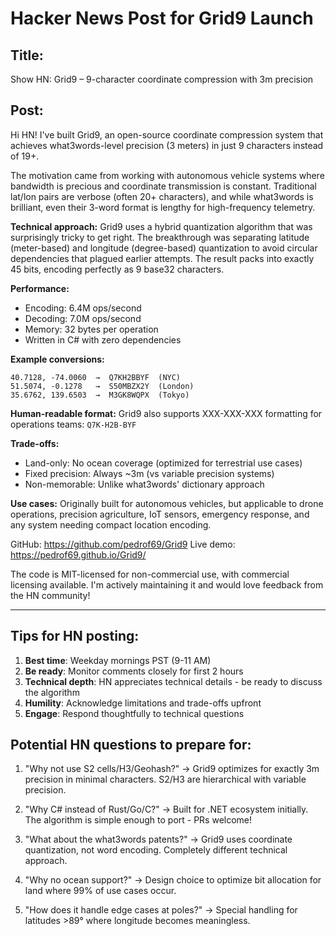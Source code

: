 # Hacker News Post for Grid9 Launch

## Title:
Show HN: Grid9 – 9-character coordinate compression with 3m precision

## Post:

Hi HN! I've built Grid9, an open-source coordinate compression system that achieves what3words-level precision (3 meters) in just 9 characters instead of 19+.

The motivation came from working with autonomous vehicle systems where bandwidth is precious and coordinate transmission is constant. Traditional lat/lon pairs are verbose (often 20+ characters), and while what3words is brilliant, even their 3-word format is lengthy for high-frequency telemetry.

**Technical approach:**
Grid9 uses a hybrid quantization algorithm that was surprisingly tricky to get right. The breakthrough was separating latitude (meter-based) and longitude (degree-based) quantization to avoid circular dependencies that plagued earlier attempts. The result packs into exactly 45 bits, encoding perfectly as 9 base32 characters.

**Performance:**
- Encoding: 6.4M ops/second
- Decoding: 7.0M ops/second  
- Memory: 32 bytes per operation
- Written in C# with zero dependencies

**Example conversions:**
```
40.7128, -74.0060  →  Q7KH2BBYF  (NYC)
51.5074, -0.1278   →  S50MBZX2Y  (London)
35.6762, 139.6503  →  M3GK8WQPX  (Tokyo)
```

**Human-readable format:**
Grid9 also supports XXX-XXX-XXX formatting for operations teams: `Q7K-H2B-BYF`

**Trade-offs:**
- Land-only: No ocean coverage (optimized for terrestrial use cases)
- Fixed precision: Always ~3m (vs variable precision systems)
- Non-memorable: Unlike what3words' dictionary approach

**Use cases:**
Originally built for autonomous vehicles, but applicable to drone operations, precision agriculture, IoT sensors, emergency response, and any system needing compact location encoding.

GitHub: https://github.com/pedrof69/Grid9
Live demo: https://pedrof69.github.io/Grid9/

The code is MIT-licensed for non-commercial use, with commercial licensing available. I'm actively maintaining it and would love feedback from the HN community!

---

## Tips for HN posting:

1. **Best time**: Weekday mornings PST (9-11 AM)
2. **Be ready**: Monitor comments closely for first 2 hours
3. **Technical depth**: HN appreciates technical details - be ready to discuss the algorithm
4. **Humility**: Acknowledge limitations and trade-offs upfront
5. **Engage**: Respond thoughtfully to technical questions

## Potential HN questions to prepare for:

1. "Why not use S2 cells/H3/Geohash?"
   → Grid9 optimizes for exactly 3m precision in minimal characters. S2/H3 are hierarchical with variable precision.

2. "Why C# instead of Rust/Go/C?"
   → Built for .NET ecosystem initially. The algorithm is simple enough to port - PRs welcome!

3. "What about the what3words patents?"
   → Grid9 uses coordinate quantization, not word encoding. Completely different technical approach.

4. "Why no ocean support?"
   → Design choice to optimize bit allocation for land where 99% of use cases occur.

5. "How does it handle edge cases at poles?"
   → Special handling for latitudes >89° where longitude becomes meaningless.